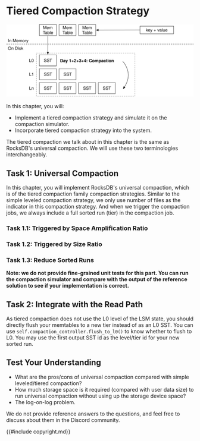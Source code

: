 # Tiered Compaction Strategy

![Chapter Overview](./lsm-tutorial/week2-01-overview.svg)

In this chapter, you will:

* Implement a tiered compaction strategy and simulate it on the compaction simulator.
* Incorporate tiered compaction strategy into the system.

The tiered compaction we talk about in this chapter is the same as RocksDB's universal compaction. We will use these two terminologies interchangeably.

## Task 1: Universal Compaction

In this chapter, you will implement RocksDB's universal compaction, which is of the tiered compaction family compaction strategies. Similar to the simple leveled compaction strategy, we only use number of files as the indicator in this compaction strategy. And when we trigger the compaction jobs, we always include a full sorted run (tier) in the compaction job.

### Task 1.1: Triggered by Space Amplification Ratio

### Task 1.2: Triggered by Size Ratio

### Task 1.3: Reduce Sorted Runs

**Note: we do not provide fine-grained unit tests for this part. You can run the compaction simulator and compare with the output of the reference solution to see if your implementation is correct.**

## Task 2: Integrate with the Read Path

As tiered compaction does not use the L0 level of the LSM state, you should directly flush your memtables to a new tier instead of as an L0 SST. You can use `self.compaction_controller.flush_to_l0()` to know whether to flush to L0. You may use the first output SST id as the level/tier id for your new sorted run.

## Test Your Understanding

* What are the pros/cons of universal compaction compared with simple leveled/tiered compaction?
* How much storage space is it required (compared with user data size) to run universal compaction without using up the storage device space?
* The log-on-log problem.

We do not provide reference answers to the questions, and feel free to discuss about them in the Discord community.

{{#include copyright.md}}
